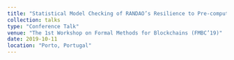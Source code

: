 ```yaml
---
title: "Statistical Model Checking of RANDAO’s Resilience to Pre-computed Reveal Strategies"
collection: talks
type: "Conference Talk"
venue: "The 1st Workshop on Formal Methods for Blockchains (FMBC’19)"
date: 2019-10-11
location: "Porto, Portugal"
---
```


